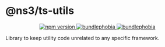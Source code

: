 # @ns3/ts-utils

<p align="center">
  <a href="https://www.npmjs.com/package/@ns3/ts-utils">
    <img src="https://img.shields.io/npm/v/@ns3/ts-utils.svg" alt="npm version">
  </a>
  <a href="https://bundlephobia.com/package/@ns3/ts-utils">
    <img src="https://img.shields.io/bundlephobia/minzip/@ns3/ts-utils" alt="bundlephobia">
  </a>    
  <a href="https://bundlephobia.com/package/@ns3/ts-utils">
    <img src="https://badgen.net/bundlephobia/tree-shaking/react-colorful" alt="bundlephobia">
  </a>
</p>

Library to keep utility code unrelated to any specific framework.
